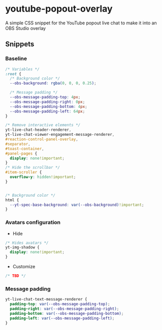 # youtube-popout-overlay
A simple CSS snippet for the YouTube popout live chat to make it into an OBS Studio overlay

## Snippets
### Baseline

```css
/* Variables */
:root {
  /* Background color */
  --obs-background: rgba(0, 0, 0, 0.25);

  /* Message padding */
  --obs-message-padding-top: 4px;
  --obs-message-padding-right: 0px;
  --obs-message-padding-bottom: 4px;
  --obs-message-padding-left: 64px;
}

/* Remove interactive elements */
yt-live-chat-header-renderer,
yt-live-chat-viewer-engagement-message-renderer,
#reaction-control-panel-overlay,
#separator,
#toast-container,
#panel-pages {
  display: none!important;
}
/* Hide the scrollbar */
#item-scroller {
  overflow-y: hidden!important;
}


/* Background color */
html {
  --yt-spec-base-background: var(--obs-background)!important;
}
```

### Avatars configuration
- Hide
```css
/* Hides avatars */
yt-img-shadow {
  display: none!important;
}
```
- Customize
```css
/* TBD */
```

### Message padding
```css
yt-live-chat-text-message-renderer {
  padding-top: var(--obs-message-padding-top);
  padding-right: var(--obs-message-padding-right);
  padding-bottom: var(--obs-message-padding-bottom);
  padding-left: var(--obs-message-padding-left);
}
```
